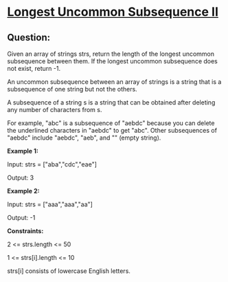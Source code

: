 # [Longest Uncommon Subsequence II](https://leetcode.com/problems/longest-uncommon-subsequence-ii/)

## Question: 

Given an array of strings strs, return the length of the longest uncommon subsequence between them. If the longest uncommon subsequence does not exist, return -1.

An uncommon subsequence between an array of strings is a string that is a subsequence of one string but not the others.

A subsequence of a string s is a string that can be obtained after deleting any number of characters from s.

For example, "abc" is a subsequence of "aebdc" because you can delete the underlined characters in "aebdc" to get "abc". Other subsequences of "aebdc" include "aebdc", 
"aeb", and "" (empty string).

<b>Example 1:</b>

Input: strs = ["aba","cdc","eae"]

Output: 3

<b>Example 2:</b>

Input: strs = ["aaa","aaa","aa"]

Output: -1

<b>Constraints:</b>

2 <= strs.length <= 50

1 <= strs[i].length <= 10

strs[i] consists of lowercase English letters.
